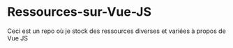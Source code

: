 # Ressources-sur-Vue-JS
Ceci est un repo où je stock des ressources diverses et variées à propos de Vue JS
